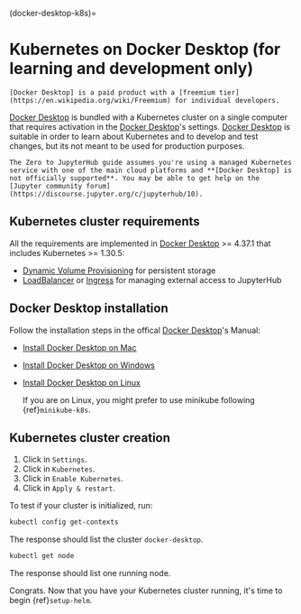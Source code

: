 (docker-desktop-k8s)=

# Kubernetes on Docker Desktop (for learning and development only)

```{important}
[Docker Desktop] is a paid product with a [freemium tier](https://en.wikipedia.org/wiki/Freemium) for individual developers.
```

[Docker Desktop] is bundled with a Kubernetes cluster on a single computer that requires activation in the [Docker Desktop]'s settings. [Docker Desktop] is suitable in order to learn about Kubernetes and to develop and test changes, but its not meant to be used for production purposes.

```{important}
The Zero to JupyterHub guide assumes you're using a managed Kubernetes service with one of the main cloud platforms and **[Docker Desktop] is not officially supported**. You may be able to get help on the [Jupyter community forum](https://discourse.jupyter.org/c/jupyterhub/10).
```

## Kubernetes cluster requirements

All the requirements are implemented in [Docker Desktop] >= 4.37.1 that includes Kubernetes >= 1.30.5:

- [Dynamic Volume Provisioning](https://kubernetes.io/docs/concepts/storage/dynamic-provisioning/) for persistent storage
- [LoadBalancer](https://kubernetes.io/docs/concepts/services-networking/service/#loadbalancer) or [Ingress](https://kubernetes.io/docs/concepts/services-networking/ingress/) for managing external access to JupyterHub

## Docker Desktop installation

Follow the installation steps in the offical [Docker Desktop]'s Manual:

- [Install Docker Desktop on Mac](https://docs.docker.com/desktop/setup/install/mac-install/)
- [Install Docker Desktop on Windows](https://docs.docker.com/desktop/setup/install/windows-install/)
- [Install Docker Desktop on Linux](https://docs.docker.com/desktop/setup/install/linux/)

  If you are on Linux, you might prefer to use minikube following {ref}`minikube-k8s`.

## Kubernetes cluster creation

1. Click in `Settings`.
2. Click in `Kubernetes`.
3. Click in `Enable Kubernetes`.
4. Click in `Apply & restart`.

To test if your cluster is initialized, run:

```bash
kubectl config get-contexts
```

The response should list the cluster `docker-desktop`.

```bash
kubectl get node
```

The response should list one running node.

Congrats. Now that you have your Kubernetes cluster running, it's time to
begin {ref}`setup-helm`.

[Docker Desktop]: https://www.docker.com/products/docker-desktop/